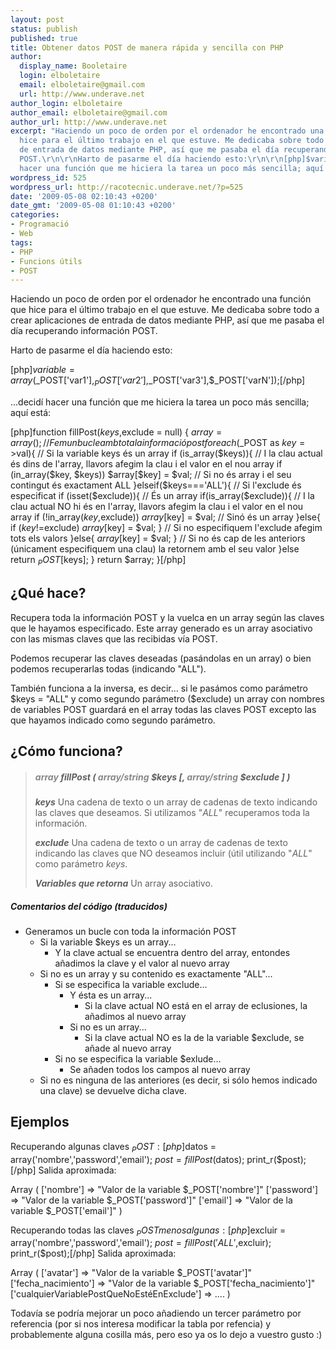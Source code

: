 ```yaml
---
layout: post
status: publish
published: true
title: Obtener datos POST de manera rápida y sencilla con PHP
author:
  display_name: Booletaire
  login: elboletaire
  email: elboletaire@gmail.com
  url: http://www.underave.net
author_login: elboletaire
author_email: elboletaire@gmail.com
author_url: http://www.underave.net
excerpt: "Haciendo un poco de orden por el ordenador he encontrado una función que
  hice para el último trabajo en el que estuve. Me dedicaba sobre todo a crear aplicaciones
  de entrada de datos mediante PHP, así que me pasaba el día recuperando información
  POST.\r\n\r\nHarto de pasarme el día haciendo esto:\r\n\r\n[php]$variable = array($_POST['var1'],$_POST['var2'],$_POST['var3'],$_POST['varN']);[/php]\r\n\r\n...decidí
  hacer una función que me hiciera la tarea un poco más sencilla; aquí está:\r\n\r\n"
wordpress_id: 525
wordpress_url: http://racotecnic.underave.net/?p=525
date: '2009-05-08 02:10:43 +0200'
date_gmt: '2009-05-08 01:10:43 +0200'
categories:
- Programació
- Web
tags:
- PHP
- Funcions útils
- POST
---
```


Haciendo un poco de orden por el ordenador he encontrado una función que hice para el último trabajo en el que estuve. Me dedicaba sobre todo a crear aplicaciones de entrada de datos mediante PHP, así que me pasaba el día recuperando información POST.

Harto de pasarme el día haciendo esto:

[php]$variable = array($_POST['var1'],$_POST['var2'],$_POST['var3'],$_POST['varN']);[/php]

...decidí hacer una función que me hiciera la tarea un poco más sencilla; aquí está:

<a id="more"></a><a id="more-525"></a>
[php]function fillPost($keys,$exclude = null)
{
	$array = array();
	// Fem un bucle amb tota la informació post
	foreach ($_POST as $key=>$val){
		// Si la variable keys és un array
		if (is_array($keys)){
			// I la clau actual és dins de l'array, llavors afegim la clau i el valor en el nou array
			if (in_array($key, $keys)) $array[$key] = $val;
		// Si no és array i el seu contingut és exactament ALL
		}elseif($keys==='ALL'){
			// Si l'exclude és especificat
			if (isset($exclude)){
				// És un array
				if(is_array($exclude)){
					// I la clau actual NO hi és en l'array, llavors afegim la clau i el valor en el nou array
					if (!in_array($key,$exclude)) $array[$key] = $val;
				// Sinó és un array
				}else{
					if ($key!=$exclude) $array[$key] = $val;
				}
			// Si no especifiquem l'exclude afegim tots els valors
			}else{
				$array[$key] = $val;
			}
		// Si no és cap de les anteriors (únicament especifiquem una clau) la retornem amb el seu valor
		}else return $_POST[$keys];
	}
	return $array;
}[/php]
<h2>¿Qué hace?</h2>

Recupera toda la información POST y la vuelca en un array según las claves que le hayamos especificado. Este array generado es un array asociativo con las mismas claves que las recibidas vía POST.

Podemos recuperar las claves deseadas (pasándolas en un array) o bien podemos recuperarlas todas (indicando "ALL").

También funciona a la inversa, es decir... si le pasámos como parámetro $keys = "ALL" y como segundo parámetro ($exclude) un array con nombres de variables POST guardará en el array todas las claves POST excepto las que hayamos indicado como segundo parámetro.
<h2>¿Cómo funciona?</h2>
<blockquote>
<h5><em><span style="color: #888888;">array</span> fillPost ( <span style="color: #888888;">array/string</span> $keys [, <span style="color: #888888;">array/string</span> $exclude ] )</em></h5>

<strong><em>keys</em></strong>
Una cadena de texto o un array de cadenas de texto indicando las claves que deseamos. Si utilizamos "<em>ALL</em>" recuperamos toda la información.

<strong><em>exclude</em></strong>
Una cadena de texto o un array de cadenas de texto indicando las claves que NO deseamos incluir (útil utilizando "<em>ALL</em>" como parámetro <em>keys</em>.

<strong><em>Variables que retorna</em></strong>
Un array asociativo.</blockquote>
<h5>Comentarios del código (traducidos)</h5>

<ul>
<li>Generamos un bucle con toda la información POST

<ul>
<li> Si la variable $keys es un array...

<ul>
<li>Y la clave actual se encuentra dentro del array, entondes añadimos la clave y el valor al nuevo array</li>
</ul>
</li>
<li> Si no es un array y su contenido es exactamente "ALL"...

<ul>
<li> Si se especifica la variable exclude...

<ul>
<li> Y ésta es un array...

<ul>
<li>Si la clave actual NO está en el array de eclusiones, la añadimos al nuevo array</li>
</ul>
</li>
<li> Si no es un array...

<ul>
<li>Si la clave actual NO es la de la variable $exclude, se añade al nuevo array</li>
</ul>
</li>
</ul>
</li>
<li> Si no se especifica la variable $exlude...

<ul>
<li> Se añaden todos los campos al nuevo array</li>
</ul>
</li>
</ul>
</li>
<li> Si no es ninguna de las anteriores (es decir, si sólo hemos indicado una clave) se devuelve dicha clave.</li>
</ul>
</li>
</ul>
<h2>Ejemplos</h2>

Recuperando algunas claves $_POST:
[php]$datos = array('nombre','password','email');
$post = fillPost($datos);
print_r($post);[/php]
Salida aproximada:

Array
(
    ['nombre'] => "Valor de la variable $_POST['nombre']"
    ['password'] => "Valor de la variable $_POST['password']"
    ['email'] => "Valor de la variable $_POST['email']"
)

Recuperando todas las claves $_POST menos algunas:
[php]$excluir = array('nombre','password','email');
$post = fillPost('ALL',$excluir);
print_r($post);[/php]
Salida aproximada:

Array
(
    ['avatar'] => "Valor de la variable $_POST['avatar']"
    ['fecha_nacimiento'] => "Valor de la variable $_POST['fecha_nacimiento']"
    ['cualquierVariablePostQueNoEstéEnExclude'] => ....
)

Todavía se podría mejorar un poco añadiendo un tercer parámetro por referencia (por si nos interesa modificar la tabla por refencia) y probablemente alguna cosilla más, pero eso ya os lo dejo a vuestro gusto :)
